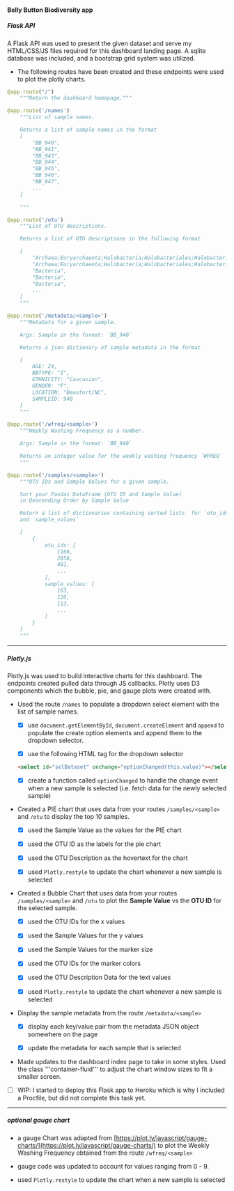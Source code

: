 #### Belly Button Biodiversity app
##### Flask API

A Flask API was used to present the given dataset and serve my HTML/CSS/JS files required for this dashboard landing page. A sqlite database was included, and a bootstrap grid system was utilized.

* The following routes have been created and these endpoints were used to plot the plotly charts. 

```python
@app.route("/")
    """Return the dashboard homepage."""
```
```python
@app.route('/names')
    """List of sample names.

    Returns a list of sample names in the format
    [
        "BB_940",
        "BB_941",
        "BB_943",
        "BB_944",
        "BB_945",
        "BB_946",
        "BB_947",
        ...
    ]

    """
```
```python
@app.route('/otu')
    """List of OTU descriptions.

    Returns a list of OTU descriptions in the following format

    [
        "Archaea;Euryarchaeota;Halobacteria;Halobacteriales;Halobacteriaceae;Halococcus",
        "Archaea;Euryarchaeota;Halobacteria;Halobacteriales;Halobacteriaceae;Halococcus",
        "Bacteria",
        "Bacteria",
        "Bacteria",
        ...
    ]
    """
```
```python
@app.route('/metadata/<sample>')
    """MetaData for a given sample.

    Args: Sample in the format: `BB_940`

    Returns a json dictionary of sample metadata in the format

    {
        AGE: 24,
        BBTYPE: "I",
        ETHNICITY: "Caucasian",
        GENDER: "F",
        LOCATION: "Beaufort/NC",
        SAMPLEID: 940
    }
    """
```
```python
@app.route('/wfreq/<sample>')
    """Weekly Washing Frequency as a number.

    Args: Sample in the format: `BB_940`

    Returns an integer value for the weekly washing frequency `WFREQ`
    """
```
```python
@app.route('/samples/<sample>')
    """OTU IDs and Sample Values for a given sample.

    Sort your Pandas DataFrame (OTU ID and Sample Value)
    in Descending Order by Sample Value

    Return a list of dictionaries containing sorted lists  for `otu_ids`
    and `sample_values`

    [
        {
            otu_ids: [
                1166,
                2858,
                481,
                ...
            ],
            sample_values: [
                163,
                126,
                113,
                ...
            ]
        }
    ]
    """
```

---
##### Plotly.js

Plotly.js was used to build interactive charts for this dashboard. The endpoints created pulled data through JS callbacks. Plotly uses D3 components which the bubble, pie, and gauge plots were created with. 

* Used the route `/names` to populate a dropdown select element with the list of sample names.

  - [x] use `document.getElementById`, `document.createElement` and `append` to populate the create option elements and append them to the dropdown selector.

  - [x] use the following HTML tag for the dropdown selector

  ```html
  <select id="selDataset" onchange="optionChanged(this.value)"></select>
  ```
  - [x] create a function called `optionChanged` to handle the change event when a new sample is selected (i.e. fetch data for the newly selected sample)

* Created a PIE chart that uses data from your routes `/samples/<sample>` and `/otu` to display the top 10 samples.

  - [x] used the Sample Value as the values for the PIE chart

  - [x] used the OTU ID as the labels for the pie chart

  - [x] used the OTU Description as the hovertext for the chart

  - [x] used `Plotly.restyle` to update the chart whenever a new sample is selected


* Created a Bubble Chart that uses data from your routes `/samples/<sample>` and `/otu` to plot the __Sample Value__ vs the __OTU ID__ for the selected sample.

  - [x] used the OTU IDs for the x values

  - [x] used the Sample Values for the y values

  - [x] used the Sample Values for the marker size

  - [x] used the OTU IDs for the marker colors

  - [x] used the OTU Description Data for the text values

  - [x] used `Plotly.restyle` to update the chart whenever a new sample is selected

* Display the sample metadata from the route `/metadata/<sample>`

  - [x] display each key/value pair from the metadata JSON object somewhere on the page

  - [x] update the metadata for each sample that is selected

* Made updates to the dashboard index page to take in some styles. Used the class '''container-fluid''' to adjust the chart window sizes to fit a smaller screen. 

- [ ] WIP: I started to deploy this Flask app to Heroku which is why I included a Procfile, but did not complete this task yet.

---
##### optional gauge chart

* a gauge Chart was adapted from [https://plot.ly/javascript/gauge-charts/](https://plot.ly/javascript/gauge-charts/) to plot the Weekly Washing Frequency obtained from the route `/wfreq/<sample>`

* gauge code was updated to account for values ranging from 0 - 9.

* used `Plotly.restyle` to update the chart when a new sample is selected
